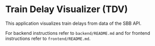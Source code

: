# Train Delay Visualizer (TDV)
This application visualizes train delays from data of the SBB API.

For backend instructions refer to `backend/README.md` and for frontend instructions refer to `frontend/README.md`.
